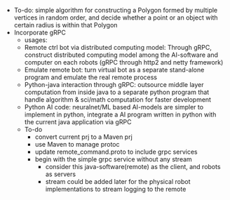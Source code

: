 * To-do: simple algorithm for constructing a Polygon formed by multiple vertices in random order, and decide whether a point or an object with certain radius is within that Polygon
* Incorporate gRPC
  *  usages:
    * Remote ctrl bot via distributed computing model: Through gRPC, construct distributed computing model among the AI-software and computer on each robots (gRPC through http2 and netty framework)  
    * Emulate remote bot: turn virtual bot as a separate stand-alone program and emulate the real remote process
    * Python-java interaction through gRPC: outsource middle layer computation from inside java to a separate python program that handle algorithm & sci/math computation for faster development 
    * Python AI code: neuralnet/ML based  AI-models are simpler to implement in python, integrate a AI program written in python with the current java application via gRPC  
  * To-do
    * convert current prj to a Maven prj
    * use Maven to manage protoc
    * update remote_command.proto to include grpc services
    * begin with the simple grpc service without any stream
      * consider this java-software(remote) as the client, and robots as servers
      *  stream could be added later for the physical robot implementations to stream logging to the remote 